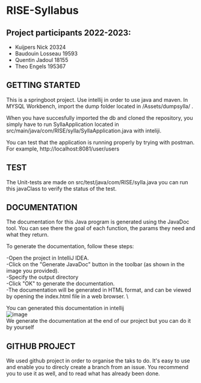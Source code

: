 # RISE-Syllabus

## **Project participants 2022-2023:**

- Kuijpers Nick 20324
- Baudouin Losseau 19593
- Quentin Jadoul 18155
- Theo Engels 195367


## GETTING STARTED
This is a springboot project. 
Use intellij in order to use java and maven. 
In MYSQL Workbench, import the dump folder located in /Assets/dumpsylla/ .  

When you have succesfully imported the db and cloned the repository, you simply have to run SyllaApplication located in src/main/java/com/RISE/sylla/SyllaApplication.java with inteliji.

You can test that the application is running properly by trying with postman. 
For example, http://localhost:8081/user/users 


## TEST

The Unit-tests are made on src/test/java/com/RISE/sylla.java you can run this javaClass to verify the status of the test.

## DOCUMENTATION

The documentation for this Java program is generated using the JavaDoc tool. 
You can see there the goal of each function, the params they need and what they return.

To generate the documentation, follow these steps:

-Open the project in IntelliJ IDEA. \
-Click on the "Generate JavaDoc" button in the toolbar (as shown in the image you provided). \
-Specify the output directory \
-Click "OK" to generate the documentation. \
-The documentation will be generated in HTML format, and can be viewed by opening the index.html file in a web browser. \

You can generated this documentation in intellij \
![image](https://user-images.githubusercontent.com/67092457/206734346-17a032eb-96a4-48f8-8d07-697ed877d6ef.png) \
We generate the documentation at the end of our project but you can do it by yourself 


## GITHUB PROJECT

We used github project in order to organise the taks to do. It's easy to use and enable you to direcly create a branch from an issue. You recommend you to use it as well, and to read what has already been done.
